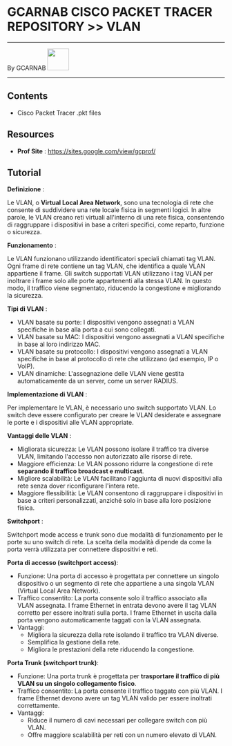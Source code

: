 # GCARNAB CISCO PACKET TRACER REPOSITORY >> VLAN
___

By GCARNAB <a href='https://github.com/gcarnab'> <img src='https://avatars.githubusercontent.com/u/15156604?v=4' width="50"/></a>
___

## Contents

- Cisco Packet Tracer .pkt files

## Resources

- **Prof Site** : https://sites.google.com/view/gcprof/

## Tutorial

**Definizione** :

Le VLAN, o **Virtual Local Area Network**, sono una tecnologia di rete che consente di suddividere una rete locale fisica in segmenti logici. In altre parole, le VLAN creano reti virtuali all'interno di una rete fisica, consentendo di raggruppare i dispositivi in base a criteri specifici, come reparto, funzione o sicurezza.

**Funzionamento** :

Le VLAN funzionano utilizzando identificatori speciali chiamati tag VLAN. Ogni frame di rete contiene un tag VLAN, che identifica a quale VLAN appartiene il frame. Gli switch supportati VLAN utilizzano i tag VLAN per inoltrare i frame solo alle porte appartenenti alla stessa VLAN. In questo modo, il traffico viene segmentato, riducendo la congestione e migliorando la sicurezza.

**Tipi di VLAN** :

- VLAN basate su porte: I dispositivi vengono assegnati a VLAN specifiche in base alla porta a cui sono collegati.
- VLAN basate su MAC: I dispositivi vengono assegnati a VLAN specifiche in base al loro indirizzo MAC.
- VLAN basate su protocollo: I dispositivi vengono assegnati a VLAN specifiche in base al protocollo di rete che utilizzano (ad esempio, IP o VoIP).
- VLAN dinamiche: L'assegnazione delle VLAN viene gestita automaticamente da un server, come un server RADIUS.

**Implementazione di VLAN** :

Per implementare le VLAN, è necessario uno switch supportato VLAN. Lo switch deve essere configurato per creare le VLAN desiderate e assegnare le porte e i dispositivi alle VLAN appropriate.

**Vantaggi delle VLAN** :

- Migliorata sicurezza: Le VLAN possono isolare il traffico tra diverse VLAN, limitando l'accesso non autorizzato alle risorse di rete.
- Maggiore efficienza: Le VLAN possono ridurre la congestione di rete **separando il traffico broadcast e multicast**.
- Migliore scalabilità: Le VLAN facilitano l'aggiunta di nuovi dispositivi alla rete senza dover riconfigurare l'intera rete.
- Maggiore flessibilità: Le VLAN consentono di raggruppare i dispositivi in base a criteri personalizzati, anziché solo in base alla loro posizione fisica.

**Switchport** :

Switchport mode access e trunk sono due modalità di funzionamento per le porte su uno switch di rete. La scelta della modalità dipende da come la porta verrà utilizzata per connettere dispositivi e reti.

**Porta di accesso (switchport access)**:
- Funzione: Una porta di accesso è progettata per connettere un singolo dispositivo o un segmento di rete che appartiene a una singola VLAN (Virtual Local Area Network).
- Traffico consentito: La porta consente solo il traffico associato alla VLAN assegnata. I frame Ethernet in entrata devono avere il tag VLAN corretto per essere inoltrati sulla porta. I frame Ethernet in uscita dalla porta vengono automaticamente taggati con la VLAN assegnata.
- Vantaggi:
    - Migliora la sicurezza della rete isolando il traffico tra VLAN diverse.
    - Semplifica la gestione della rete.
    - Migliora le prestazioni della rete riducendo la congestione.  

**Porta Trunk (switchport trunk)**:    
- Funzione: Una porta trunk è progettata per **trasportare il traffico di più VLAN su un singolo collegamento fisico**.
- Traffico consentito: La porta consente il traffico taggato con più VLAN. I frame Ethernet devono avere un tag VLAN valido per essere inoltrati correttamente.
- Vantaggi:
    - Riduce il numero di cavi necessari per collegare switch con più VLAN.
    - Offre maggiore scalabilità per reti con un numero elevato di VLAN.